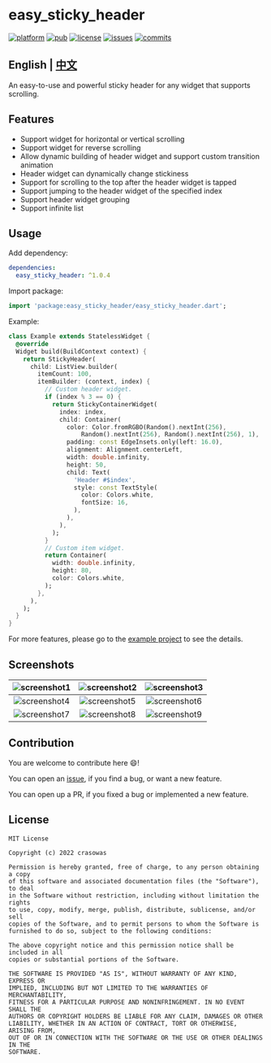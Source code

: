 # easy_sticky_header

[![platform](https://img.shields.io/badge/platform-Flutter-blue.svg?logo=flutter)](https://flutter.dev)
[![pub](https://img.shields.io/pub/v/easy_sticky_header.svg)](https://pub.dev/packages/easy_sticky_header)
[![license](https://img.shields.io/badge/License-MIT-green.svg)](https://opensource.org/licenses/MIT)
[![issues](https://img.shields.io/github/issues/crasowas/easy_sticky_header?logo=github)](https://github.com/crasowas/easy_sticky_header/issues)
[![commits](https://img.shields.io/github/last-commit/crasowas/easy_sticky_header?logo=github)](https://github.com/crasowas/easy_sticky_header/commits)

## English | [中文](https://github.com/crasowas/easy_sticky_header/blob/main/README-CN.md)

An easy-to-use and powerful sticky header for any widget that supports scrolling.

## Features

* Support widget for horizontal or vertical scrolling
* Support widget for reverse scrolling
* Allow dynamic building of header widget and support custom transition animation
* Header widget can dynamically change stickiness
* Support for scrolling to the top after the header widget is tapped
* Support jumping to the header widget of the specified index
* Support header widget grouping
* Support infinite list

## Usage

Add dependency:

```yaml
dependencies:
  easy_sticky_header: ^1.0.4
```

Import package:

```dart
import 'package:easy_sticky_header/easy_sticky_header.dart';
```

Example:

```dart
class Example extends StatelessWidget {
  @override
  Widget build(BuildContext context) {
    return StickyHeader(
      child: ListView.builder(
        itemCount: 100,
        itemBuilder: (context, index) {
          // Custom header widget.
          if (index % 3 == 0) {
            return StickyContainerWidget(
              index: index,
              child: Container(
                color: Color.fromRGBO(Random().nextInt(256),
                    Random().nextInt(256), Random().nextInt(256), 1),
                padding: const EdgeInsets.only(left: 16.0),
                alignment: Alignment.centerLeft,
                width: double.infinity,
                height: 50,
                child: Text(
                  'Header #$index',
                  style: const TextStyle(
                    color: Colors.white,
                    fontSize: 16,
                  ),
                ),
              ),
            );
          }
          // Custom item widget.
          return Container(
            width: double.infinity,
            height: 80,
            color: Colors.white,
          );
        },
      ),
    );
  }
}
```

For more features, please go to the [example project](https://github.com/crasowas/easy_sticky_header/blob/main/example) to see the details.

## Screenshots

|![screenshot1](https://github.com/crasowas/easy_sticky_header/raw/main/screenshots/screenshot1.gif)|![screenshot2](https://github.com/crasowas/easy_sticky_header/raw/main/screenshots/screenshot2.gif)|![screenshot3](https://github.com/crasowas/easy_sticky_header/raw/main/screenshots/screenshot3.gif)|
|:---:|:---:|:---:|
|![screenshot4](https://github.com/crasowas/easy_sticky_header/raw/main/screenshots/screenshot4.gif)|![screenshot5](https://github.com/crasowas/easy_sticky_header/raw/main/screenshots/screenshot5.gif)|![screenshot6](https://github.com/crasowas/easy_sticky_header/raw/main/screenshots/screenshot6.gif)|
|![screenshot7](https://github.com/crasowas/easy_sticky_header/raw/main/screenshots/screenshot7.gif)|![screenshot8](https://github.com/crasowas/easy_sticky_header/raw/main/screenshots/screenshot8.gif)|![screenshot9](https://github.com/crasowas/easy_sticky_header/raw/main/screenshots/screenshot9.gif)|

## Contribution

You are welcome to contribute here 😄!

You can open an [issue](https://github.com/crasowas/easy_sticky_header/issues), if you find a bug,
or want a new feature.

You can open up a PR, if you fixed a bug or implemented a new feature.

## License

```
MIT License

Copyright (c) 2022 crasowas

Permission is hereby granted, free of charge, to any person obtaining a copy
of this software and associated documentation files (the "Software"), to deal
in the Software without restriction, including without limitation the rights
to use, copy, modify, merge, publish, distribute, sublicense, and/or sell
copies of the Software, and to permit persons to whom the Software is
furnished to do so, subject to the following conditions:

The above copyright notice and this permission notice shall be included in all
copies or substantial portions of the Software.

THE SOFTWARE IS PROVIDED "AS IS", WITHOUT WARRANTY OF ANY KIND, EXPRESS OR
IMPLIED, INCLUDING BUT NOT LIMITED TO THE WARRANTIES OF MERCHANTABILITY,
FITNESS FOR A PARTICULAR PURPOSE AND NONINFRINGEMENT. IN NO EVENT SHALL THE
AUTHORS OR COPYRIGHT HOLDERS BE LIABLE FOR ANY CLAIM, DAMAGES OR OTHER
LIABILITY, WHETHER IN AN ACTION OF CONTRACT, TORT OR OTHERWISE, ARISING FROM,
OUT OF OR IN CONNECTION WITH THE SOFTWARE OR THE USE OR OTHER DEALINGS IN THE
SOFTWARE.
 ```